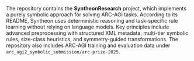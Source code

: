 The repository contains the **SyntheonResearch** project, which implements a purely
symbolic approach for solving ARC-AGI tasks. According to its README, Syntheon uses
deterministic reasoning and task-specific rule learning without relying on language
models. Key principles include advanced preprocessing with structured XML metadata,
multi-tier symbolic rules, size-class heuristics, and symmetry-guided transformations.
The repository also includes ARC-AGI training and evaluation data under
`arc_agi2_symbolic_submission/arc-prize-2025`.
